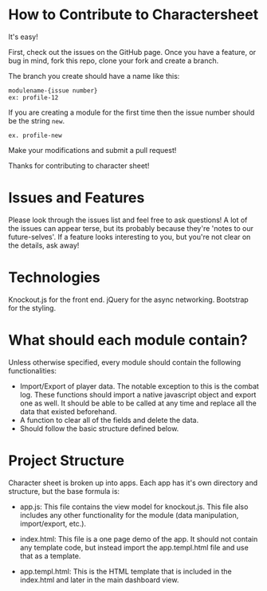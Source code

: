 # How to Contribute to Charactersheet

It's easy!

First, check out the issues on the GitHub page. Once you have a feature, or bug in mind, fork this repo, clone your fork and create a branch.

The branch you create should have a name like this:
	
	modulename-{issue number}
	ex: profile-12

If you are creating a module for the first time then the issue number should be the string `new`.

	ex. profile-new

Make your modifications and submit a pull request! 

Thanks for contributing to character sheet!

Issues and Features
===================

Please look through the issues list and feel free to ask questions! A lot of the issues can appear terse, but its probably because they're 'notes to our future-selves'. If a feature looks interesting to you, but you're not clear on the details, ask away!

Technologies
============

Knockout.js for the front end.
jQuery for the async networking.
Bootstrap for the styling.

What should each module contain?
================================

Unless otherwise specified, every module should contain the following functionalities:

- Import/Export of player data. The notable exception to this is the combat log. These functions should import a native javascript object and export one as well. It should be able to be called at any time and replace all the data that existed beforehand.
- A function to clear all of the fields and delete the data.  
- Should follow the basic structure defined below.

Project Structure
=================

Character sheet is broken up into apps. Each app has it's own directory and structure, but the base formula is:

- app.js: This file contains the view model for knockout.js. This file also includes any other functionality for the module (data manipulation, import/export, etc.).

- index.html: This file is a one page demo of the app. It should not contain any template code, but instead import the app.templ.html file and use that as a template.

- app.templ.html: This is the HTML template that is included in the index.html and later in the main dashboard view.